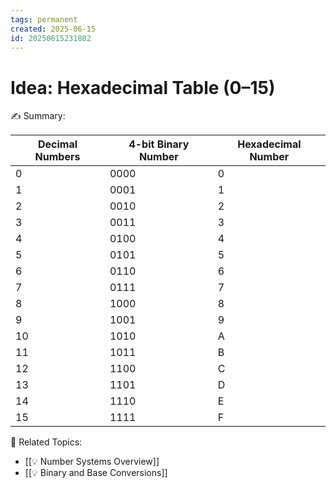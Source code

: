 ```yaml
---
tags: permanent
created: 2025-06-15
id: 20250615231802
---
```


# Idea: Hexadecimal Table (0–15)

✍ Summary:

| **Decimal Numbers** | **4-bit Binary Number** | **Hexadecimal Number** |
| ------------------- | ----------------------- | ---------------------- |
| 0                   | 0000                    | 0                      |
| 1                   | 0001                    | 1                      |
| 2                   | 0010                    | 2                      |
| 3                   | 0011                    | 3                      |
| 4                   | 0100                    | 4                      |
| 5                   | 0101                    | 5                      |
| 6                   | 0110                    | 6                      |
| 7                   | 0111                    | 7                      |
| 8                   | 1000                    | 8                      |
| 9                   | 1001                    | 9                      |
| 10                  | 1010                    | A                      |
| 11                  | 1011                    | B                      |
| 12                  | 1100                    | C                      |
| 13                  | 1101                    | D                      |
| 14                  | 1110                    | E                      |
| 15                  | 1111                    | F                      |


👀 Related Topics:
- [[💡 Number Systems Overview]]
- [[💡 Binary and Base Conversions]]
